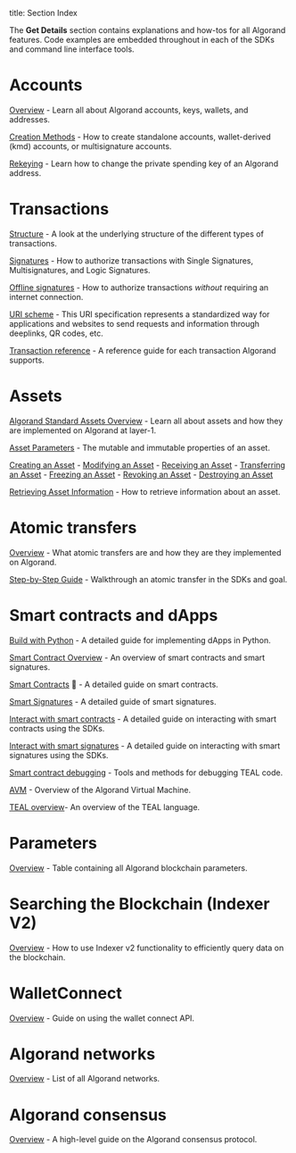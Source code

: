 title: Section Index

The **Get Details** section contains explanations and how-tos for all Algorand features. Code examples are embedded throughout in each of the SDKs and command line interface tools.

# Accounts
[Overview](accounts) - Learn all about Algorand accounts, keys, wallets, and addresses.

[Creation Methods](accounts/create) - How to create standalone accounts, wallet-derived (kmd) accounts, or multisignature accounts.

[Rekeying](accounts/rekey) - Learn how to change the private spending key of an Algorand address.

# Transactions
[Structure](transactions) - A look at the underlying structure of the different types of transactions.

[Signatures](transactions/signatures) - How to authorize transactions with Single Signatures, Multisignatures, and Logic Signatures.

[Offline signatures](transactions/offline_transactions) - How to authorize transactions _without_ requiring an internet connection.

[URI scheme](transactions/payment_prompts.md) - This URI specification represents a standardized way for applications and websites to send requests and information through deeplinks, QR codes, etc.

[Transaction reference](transactions/transactions.md) - A reference guide for each transaction Algorand supports.
# Assets
[Algorand Standard Assets Overview](asa) - Learn all about assets and how they are implemented on Algorand at layer-1.

[Asset Parameters](asa#asset-parameters) - The mutable and immutable properties of an asset.

[Creating an Asset](asa#creating-an-asset) - [Modifying an Asset](asa#modifying-an-asset) - [Receiving an Asset](asa#receiving-an-asset) - [Transferring an Asset](asa#transferring-an-asset) - [Freezing an Asset](asa#freezing-an-asset) - [Revoking an Asset](asa#revoking-an-asset) - [Destroying an Asset](asa#destroying-an-asset)

[Retrieving Asset Information](asa#retrieve-asset-information) - How to retrieve information about an asset.

# Atomic transfers
[Overview](atomic_transfers) - What atomic transfers are and how they are they implemented on Algorand.

[Step-by-Step Guide](atomic_transfers#step-by-step-guide) - Walkthrough an atomic transfer in the SDKs and goal.

# Smart contracts and dApps
[Build with Python](dapps/pyteal/index.md) - A detailed guide for implementing dApps in Python.

[Smart Contract Overview](dapps/smart-contracts/index.md) - An overview of smart contracts and smart signatures.

[Smart Contracts](dapps/smart-contracts/apps/index.md) 🔷 - A detailed guide on smart contracts.

[Smart Signatures](dapps/smart-contracts/smartsigs/index.md) - A detailed guide of smart signatures. 

[Interact with smart contracts](dapps/smart-contracts/frontend/apps.md) - A detailed guide on interacting with smart contracts using the SDKs.

[Interact with smart signatures](dapps/smart-contracts/frontend/smartsigs.md) - A detailed guide on interacting with smart signatures using the SDKs.

[Smart contract debugging](dapps/smart-contracts/test-and-deploy/debugging.md) - Tools and methods for debugging TEAL code.

[AVM](dapps/avm/index.md) - Overview of the Algorand Virtual Machine.

[TEAL overview](dapps/avm/teal/index.md)- An overview of the TEAL language.

# Parameters
[Overview](parameter_tables.md) - Table containing all Algorand blockchain parameters.

# Searching the Blockchain (Indexer V2)
[Overview](indexer) - How to use Indexer v2 functionality to efficiently query data on the blockchain.

# WalletConnect
[Overview](walletconnect/index.md) - Guide on using the wallet connect API.

# Algorand networks
[Overview](algorand-networks/index.md) - List of all Algorand networks.

# Algorand consensus
[Overview](algorand_consensus.md) - A high-level guide on the Algorand consensus protocol.
